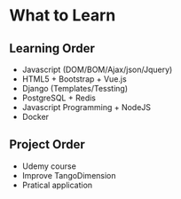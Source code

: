 What to Learn
============

Learning Order
------------
  - Javascript (DOM/BOM/Ajax/json/Jquery)
  - HTML5 + Bootstrap + Vue.js
  - Django (Templates/Tessting)
  - PostgreSQL + Redis
  - Javascript Programming + NodeJS
  - Docker

Project Order
------------
  - Udemy course
  - Improve TangoDimension
  - Pratical application
 
 
 
  
